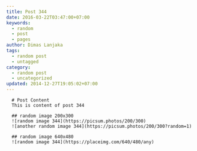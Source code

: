 ```yaml
---
title: Post 344
date: 2016-03-22T03:47:00+07:00
keywords:
  - random
  - post
  - pages
author: Dimas Lanjaka
tags:
  - random post
  - untagged
category:
  - random post
  - uncategorized
updated: 2014-12-27T19:05:02+07:00
---
```


      # Post Content
      This is content of post 344

      ## random image 200x300
      ![random image 344](https://picsum.photos/200/300)
      ![another random image 344](https://picsum.photos/200/300?random=1)

      ## random image 640x480
      ![random image 344](https://placeimg.com/640/480/any)
      